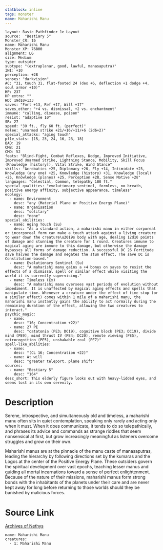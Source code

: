 ```yaml
---
statblock: inline
tags: monster
name: Maharishi Manu
---
```

```statblock
layout: Basic Pathfinder 1e Layout
source:  "Bestiary 5"
Monster_CR: 16
name: Maharishi Manu
Monster_XP: 76800
alignment: LG
size: Medium
type: outsider
subtype: "(extraplanar, good, lawful, manasaputra)"
INI: +10
perception: +28
senses: "darkvision"
AC: "31, touch 31, flat-footed 24 (dex +6, deflection +1 dodge +4, soul armor +10)"
HP: 237
HP_extra: ""
HD: 19d10+133
saves: "Fort +13, Ref +17, Will +17"
saves_other: "+4 vs. dismissal, +2 vs. enchantment"
immune: "calling, disease, poison"
resist: "adaptive 10"
SR: 27
speed: "30 ft., fly 60 ft. (perfect)"
melee: "unarmed strike +21/+16/+11/+6 (2d6+2)"
special_attacks: "aging touch"
pf1e_stats: [15, 23, 24, 16, 23, 18]
BAB: 19
CMB: 21
CMD: 52
feats: "Blind-Fight, Combat Reflexes, Dodge, Improved Initiative, Improved Unarmed Strike, Lightning Stance, Mobility, Skill Focus (Knowledge [history]), Vital Strike, Wind Stance"
skills: "Acrobatics +25, Diplomacy +26, Fly +14, Intimidate +23, Knowledge (any one) +25, Knowledge (history) +31, Knowledge (local) +25, Knowledge (planes) +25, Perception +28, Sense Motive +28"
languages: "Celestial, Common, telepathy 100 ft."
special_qualities: "evolutionary sentinel, formless, no breath, positive energy affinity, subjective appearance, timeless"
ecology:
  - name: Environment
    desc: "any (Material Plane or Positive Energy Plane)"
  - name: Organisation
    desc: "solitary"
    desc: "none"
special_abilities:
  - name: Aging Touch (Su)
    desc: "As a standard action, a maharishi manu in either corporeal or incorporeal form can make a touch attack against a living creature to wear down the creature\u2019s body with age, dealing 12d10 points of damage and stunning the creature for 1 round. Creatures immune to magical aging are immune to this damage, but otherwise the damage bypasses all forms of damage reduction. A successful DC 26 Fortitude save halves the damage and negates the stun effect. The save DC is Constitution-based."
  - name: Evolutionary Sentinel (Su)
    desc: "A maharishi manu gains a +4 bonus on saves to resist the effects of a dismissal spell or similar effect while visiting the world it is currently supervising."
  - name: Timeless (Ex)
    desc: "A maharishi manu oversees vast periods of evolution without impediment. It is unaffected by magical aging effects and spells that manipulate time. Whenever a creature under the effect of time stop (or a similar effect) comes within 1 mile of a maharishi manu, the maharishi manu instantly gains the ability to act normally during the remaining duration of the effect, allowing the two creatures to interact."
psychic_magic:
  - name:
    desc: "16; Concentration +22)"
  - name: 27 PE
    desc: "catatonia (PE3; DC19), cognitive block (PE3; DC19), divide mind (PE9), mind thrust IV (PE4; DC20), remote viewing (PE5), retrocognition (PE5), unshakable zeal (PE7)"
spell-like_abilities:
  - name:
    desc: "(CL 16; Concentration +22)"
  - name: At will
    desc: "greater teleport, plane shift"
sources:
  - name: "Bestiary 5"
    desc: "164"
desc_short: This elderly figure looks out with heavy-lidded eyes, and seems lost in its own serenity.
```
# Description
Serene, introspective, and simultaneously old and timeless, a maharishi manu often sits in quiet contemplation, speaking only rarely and acting only when it must. When it does communicate, it tends to do so telepathically, and phrases its advice and commands as strange riddles that seem nonsensical at first, but grow increasingly meaningful as listeners overcome struggles and grow on their own.

 Maharishi manus are at the pinnacle of the manu caste of manasaputras, leading the hierarchy by following directions set by the kumaras and the Logos at the center of the Positive Energy Plane. These outsiders govern the spiritual development over vast epochs, teaching lesser manus and guiding all mortal incarnations toward a sense of perfect enlightenment. Because of the nature of their missions, maharishi manus form strong bonds with the inhabitants of the planets under their care and are never kept away for long before returning to those worlds should they be banished by malicious forces.
# Source Link
[Archives of Nethys](https://aonprd.com/MonsterDisplay.aspx?ItemName=Maharishi%20Manu)
```encounter-table
name: Maharishi Manu
creatures:
  - 1: Maharishi Manu
```
